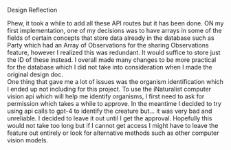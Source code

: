 Design Reflection

Phew, it took a while to add all these API routes but it has been done. ON my first implementation, one of my decisions was to have arrays in some of the fields of certain concepts that store data already in the database such as Party which had an Array of Observations for the sharing Observations feature, however I realized this was redundant. It would suffice to store just the ID of these instead. I overall made many changes to be more practical for the database which I did not take into consideration when I made the original design doc.   
One thing that gave me a lot of issues was the organism identification which I ended up not including for this project. To use the íNaturalist computer vision api which will help me identify organisms, I first need to ask for permission which takes a while to approve. In the meantime I decided to try using api calls to gpt-4 to identify the creature but… it was very bad and unreliable. I decided to leave it out until I get the approval. Hopefully this would not take too long but if I cannot get access I might have to leave the feature out entirely or look for alternative methods such as other computer vision models. 